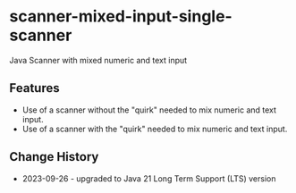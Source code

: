 # scanner-mixed-input-single-scanner
Java Scanner with mixed numeric and text input
## Features
* Use of a scanner without the "quirk" needed to mix numeric and text input.
* Use of a scanner with the "quirk" needed to mix numeric and text input.
## Change History
* 2023-09-26 - upgraded to Java 21 Long Term Support (LTS) version
